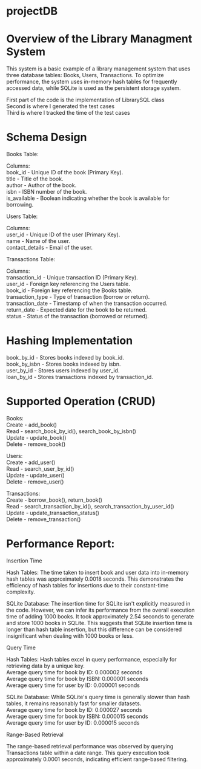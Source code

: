 # projectDB
# Overview of the Library Managment System
This system is a basic example of a library management system that uses three database tables: Books, Users, Transactions.
To optimize performance, the system uses in-memory hash tables for frequently accessed data, while SQLite is used as the persistent storage system.

First part of the code is the implementation of LibrarySQL class<br />
Second is where I generated the test cases<br />
Third is where I tracked the time of the test cases

# Schema Design

Books Table:

Columns:<br />
book_id - Unique ID of the book (Primary Key).<br />
title - Title of the book.<br />
author - Author of the book.<br />
isbn - ISBN number of the book.<br />
is_available - Boolean indicating whether the book is available for borrowing.<br />

Users Table:

Columns:<br />
user_id - Unique ID of the user (Primary Key).<br />
name - Name of the user.<br />
contact_details - Email of the user.<br />

Transactions Table:

Columns:<br />
transaction_id - Unique transaction ID (Primary Key).<br />
user_id -  Foreign key referencing the Users table.<br />
book_id -  Foreign key referencing the Books table.<br />
transaction_type - Type of transaction (borrow or return).<br />
transaction_date - Timestamp of when the transaction occurred.<br />
return_date - Expected date for the book to be returned.<br />
status - Status of the transaction (borrowed or returned).<br />

# Hashing Implementation

book_by_id - Stores books indexed by book_id. <br />
book_by_isbn - Stores books indexed by isbn.<br />
user_by_id - Stores users indexed by user_id. <br />
loan_by_id - Stores transactions indexed by transaction_id. <br />

# Supported Operation (CRUD)   

Books:<br />
Create -    add_book()<br />
Read -      search_book_by_id(), search_book_by_isbn()<br />
Update -    update_book()<br />
Delete -    remove_book()<br />

Users:<br />
Create -   add_user()<br />
Read -     search_user_by_id()<br />
Update -    update_user()<br />
Delete -    remove_user()<br />

Transactions:<br />
Create -    borrow_book(), return_book()<br />
Read -      search_transaction_by_id(), search_transaction_by_user_id()<br />
Update -    update_transaction_status()<br />
Delete -   remove_transaction()<br />

# Performance Report:

Insertion Time<br />

Hash Tables: The time taken to insert book and user data into in-memory hash tables was approximately 0.0018 seconds. This demonstrates the efficiency of hash tables for insertions due to their constant-time complexity.

SQLite Database: The insertion time for SQLite isn't explicitly measured in the code. However, we can infer its performance from the overall execution time of adding 1000 books. It took approximately 2.54 seconds to generate and store 1000 books in SQLite. This suggests that SQLite insertion time is longer than hash table insertion, but this difference can be considered insignificant when dealing with 1000 books or less.<br />

Query Time<br />

Hash Tables: Hash tables excel in query performance, especially for retrieving data by a unique key.<br />
Average query time for book by ID: 0.000002 seconds<br />
Average query time for book by ISBN: 0.000001 seconds<br />
Average query time for user by ID: 0.000001 seconds<br />

SQLite Database: While SQLite's query time is generally slower than hash tables, it remains reasonably fast for smaller datasets.<br />
Average query time for book by ID: 0.000027 seconds<br />
Average query time for book by ISBN: 0.000015 seconds<br />
Average query time for user by ID: 0.000015 seconds<br />

Range-Based Retrieval<br />

The range-based retrieval performance was observed by querying Transactions table within a date range. This query execution took approximately 0.0001 seconds, indicating efficient range-based filtering.
